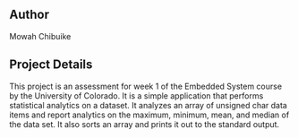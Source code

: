 ## Author
Mowah Chibuike

## Project Details
This project is an assessment for week 1 of the Embedded System course by the University of Colorado.
It is a simple application that performs statistical analytics on a dataset.
It analyzes an array of unsigned char data items and report analytics on the maximum, minimum, mean, and median of the data set.
It also sorts an array and prints it out to the standard output.
